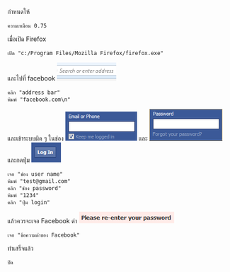 กำหนดให้

    ความเหมือน 0.75

เมื่อเปิด Firefox

    เปิด "c:/Program Files/Mozilla Firefox/firefox.exe"

และไปที่ facebook ![](address_bar.png)

    คลิก "address bar"
    พิมพ์ "facebook.com\n"

และเข้าระบบผิด ๆ ในช่อง ![](ช่อง_user_name.png) และ ![](ช่อง_password.png) และกดปุ่ม ![](ปุ่ม_login.png)

    เจอ "ช่อง user name"
    พิมพ์ "test@gmail.com"
    คลิก "ช่อง password"
    พิมพ์ "1234"
    คลิก "ปุ่ม login"

แล้วควรจะเจอ Facebook ด่า ![](ข้อความด่าของ_Facebook.png)

    เจอ "ข้อความด่าของ Facebook"

ทำเสร็จแล้ว

    ปิด
